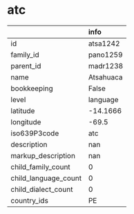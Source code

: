 # atc
|                      | info      |
|:---------------------|:----------|
| id                   | atsa1242  |
| family_id            | pano1259  |
| parent_id            | madr1238  |
| name                 | Atsahuaca |
| bookkeeping          | False     |
| level                | language  |
| latitude             | -14.1666  |
| longitude            | -69.5     |
| iso639P3code         | atc       |
| description          | nan       |
| markup_description   | nan       |
| child_family_count   | 0         |
| child_language_count | 0         |
| child_dialect_count  | 0         |
| country_ids          | PE        |
